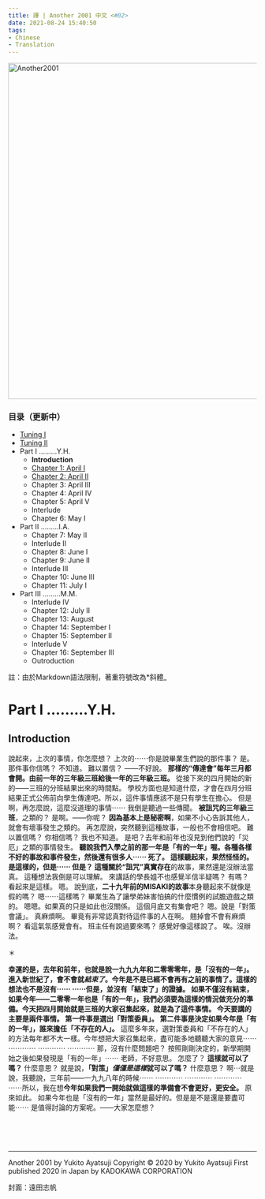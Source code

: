 ```yaml
---
title: 譯 | Another 2001 中文 <#02>
date: 2021-08-24 15:40:50
tags:
- Chinese
- Translation
---
```


<a data-flickr-embed="true" href="https://www.flickr.com/photos/193508450@N06/51416609359/in/dateposted-public/" title="Another2001"><img src="https://live.staticflickr.com/65535/51416609359_e6908d330f_b.jpg" width="682" alt="Another2001"></a><script async src="//embedr.flickr.com/assets/client-code.js" charset="utf-8"></script>

### 目录（更新中）
* [Tuning I](https://www.yuan-cong.com/the-colorado-lounge/Another2021p1/)
* [Tuning II](https://www.yuan-cong.com/the-colorado-lounge/Another2021p1/)
* Part I ………Y.H.
	* **Introduction**
	* [Chapter 1: April I](https://www.yuan-cong.com/the-colorado-lounge/Another2021p3/)
	* [Chapter 2: April II](https://www.yuan-cong.com/the-colorado-lounge/Another2021p4/)
	* Chapter 3: April III
	* Chapter 4: April IV
	* Chapter 5: April V
	* Interlude
	* Chapter 6: May I
* Part II ………I.A.
	* Chapter 7: May II
	* Interlude II
	* Chapter 8: June I
	* Chapter 9: June II
	* Interlude III
	* Chapter 10: June III
	* Chapter 11: July I
* Part III ………M.M.
	* Interlude IV
	* Chapter 12: July II
	* Chapter 13: August
	* Chapter 14: September I
	* Chapter 15: September II
	* Interlude V
	* Chapter 16: September III
	* Outroduction


註：由於Markdown語法限制，著重符號改為*斜體_

# Part I ………Y.H.
## Introduction
說起來，上次的事情，你怎麼想？
上次的⋯⋯你是說畢業生們說的那件事？
是。那件事你信嗎？
不知道。
難以置信？
——不好說。
**那樣的“傳達會”每年三月都會開。由前一年的三年級三班給後一年的三年級三班。**
從接下來的四月開始的新的——三班的分班結果出來的時間點。
學校方面也是知道什麼，才會在四月分班結果正式公佈前向學生傳達吧。所以，這件事情應該不是只有學生在擔心。
但是啊，再怎麼說，這麼沒道理的事情⋯⋯
我倒是聽過一些傳聞。
**被詛咒的三年級三班**，之類的？
是啊。——你呢？
**因為基本上是秘密啊**，如果不小心告訴其他人，就會有壞事發生之類的。
再怎麼說，突然聽到這種故事，一般也不會相信吧。
難以置信嗎？
你相信嗎？
我也不知道。
是吧？去年和前年也沒見到他們說的「災厄」之類的事情發生。
**聽說我們入學之前的那一年是「有的一年」喔。**各種各樣不好的事故和事件發生，然後還有很多人⋯⋯
**死了。**
這樣聽起來，果然怪怪的。
是這樣的，但是⋯⋯
但是？
這種關於**“詛咒”真實存在**的故事，果然還是沒辦法當真。
這種想法我倒是可以理解。
來講話的學長姐不也感覺半信半疑嗎？
有嗎？
看起來是這樣。
嗯。
說到底，**二十九年前的MISAKI的故事**本身聽起來不就像是假的嗎？
嗯⋯⋯這樣嗎？
畢業生為了讓學弟妹害怕搞的什麼慣例的試膽遊戲之類的。
嗯嗯。如果真的只是如此也沒關係。
這個月底又有集會吧？
嗯。說是「對策會議」。
真麻煩啊。
畢竟有非常認真對待這件事的人在啊。
翹掉會不會有麻煩啊？
看這氣氛感覺會有。
班主任有說過要來嗎？
感覺好像這樣說了。
唉。沒辦法。

＊

**幸運的是，去年和前年，也就是說一九九九年和二零零零年，是「沒有的一年」。**進入新世紀了，**會不會就*結束了*。**今年是不是已經不會再有之前的事情了。這樣的想法也不是沒有⋯⋯
⋯⋯但是，並沒有「結束了」的證據。
**如果不僅沒有結束，如果今年——二零零一年也是「有的一年」**，我們必須要為這樣的情況做充分的準備。今天把四月開始就是三班的大家召集起來，就是為了這件事情。
今天要講的主要是兩件事情。
第一件事是選出**「對策委員」**。
第二件事是決定**如果今年是「有的一年」，誰來擔任「不存在的人」。**
這麼多年來，選對策委員和「不存在的人」的方法每年都不大一樣。今年想把大家召集起來，盡可能多地聽聽大家的意見⋯⋯
⋯⋯⋯⋯
⋯⋯⋯⋯
⋯⋯⋯⋯
那，沒有什麼問題吧？
按照剛剛決定的，新學期開始之後如果發現是「有的一年」⋯⋯
老師，不好意思。
怎麼了？
**這樣就可以了嗎？**
什麼意思？
就是說，**「對策」*僅僅是這樣*就可以了嗎？**
什麼意思？
啊⋯就是說，我聽說，三年前——一九九八年的時候⋯⋯
⋯⋯⋯⋯
⋯⋯⋯⋯
⋯⋯⋯⋯
⋯⋯所以，我在想**今年如果我們一開始就做這樣的準備會不會更好，更安全。**
原來如此。
如果今年也是「沒有的一年」當然是最好的。但是是不是還是要盡可能⋯⋯
是值得討論的方案呢。——大家怎麼想？

<br>
<br>
<br>

- - - -
Another 2001
by Yukito Ayatsuji
Copyright © 2020 by Yukito Ayatsuji
First published 2020 in Japan by KADOKAWA CORPORATION

封面：遠田志帆


